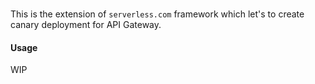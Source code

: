 ###

This is the extension of `serverless.com` framework which let's to create canary deployment for API Gateway.

#### Usage

WIP